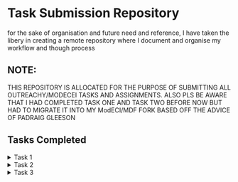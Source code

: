 # Task Submission Repository
for the sake of organisation and future need and reference, I have taken the libery in creating a remote repository where I document and organise my workflow and though process

## NOTE:
THIS REPOSITORY IS ALLOCATED FOR THE PURPOSE OF SUBMITTING ALL OUTREACHY/MODECEI TASKS AND ASSIGNMENTS.
ALSO PLS BE AWARE THAT I HAD COMPLETED TASK ONE AND TASK TWO BEFORE NOW BUT HAD TO MIGRATE IT INTO MY ModECI/MDF FORK BASED OFF THE ADVICE OF PADRAIG GLEESON

## Tasks Completed
<details>
<summary>
Task 1
</summary>

1. [Summary of how to generate the documenation after making changes to the MDF codes/examples](https://github.com/mqnifestkelvin/ModECI_starter_setup/tree/Main/ModeCEI_task_1)

2. [MDF dependencies for python v37](https://github.com/mqnifestkelvin/ModECI_starter_setup/blob/Main/ModeCEI_task_1/pip_freeze_py_v37_to_v311/pip_freeze_py_v37.md)

3. [MDF dependencies for pythonv38](https://github.com/mqnifestkelvin/ModECI_starter_setup/blob/Main/ModeCEI_task_1/pip_freeze_py_v37_to_v311/pip_freeze_py_v38.md)

4. [MDF dependencies for python v39](https://github.com/mqnifestkelvin/ModECI_starter_setup/blob/Main/ModeCEI_task_1/pip_freeze_py_v37_to_v311/pip_freeze_py_v39.md)

5. [MDF dependencies for python v310](https://github.com/mqnifestkelvin/ModECI_starter_setup/blob/Main/ModeCEI_task_1/pip_freeze_py_v37_to_v311/pip_freeze_py_v310.md)

6. [MDF dependencies for python v311](https://github.com/mqnifestkelvin/ModECI_starter_setup/blob/Main/ModeCEI_task_1/pip_freeze_py_v37_to_v311/pip_freeze_py_v311.md)
</details>

<details>
<summary>
Task 2
</summary>

1. [SimpleExample task](https://github.com/mqnifestkelvin/ModECI_starter_setup/tree/Main/SimpleExample_task)
</details>

<details>
<summary>
Task 3
</summary>
1. [Creating a four layered keras model](https://github.com/mqnifestkelvin/MDF/blob/main/Outreachy_application/Keras_to_mdf_using_Iris_data_set/train_keras_with_iris_data.ipynb)
2. [Converting a keras model to mdf](https://github.com/mqnifestkelvin/MDF/blob/main/Outreachy_application/Keras_to_mdf_using_Iris_data_set/keras_to_mdf.ipynb)
</details>
